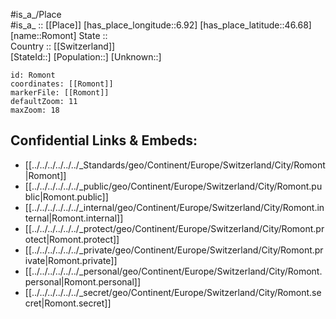 ﻿---
location: [46.68,6.92] 
mapzoom: [7,12] 
mapmarker: city 
type: City
tags:
- geo/City


SpocWebEntityId: 33752
isDeleted: false
confidential: public

---
#is_a_/Place  
#is_a_ :: [[Place]] 
[has_place_longitude::6.92] 
[has_place_latitude::46.68] 
[name::Romont] 
State ::  
Country :: [[Switzerland]]  
[StateId::] 
[Population::] 
[Unknown::] 


```leaflet
id: Romont
coordinates: [[Romont]] 
markerFile: [[Romont]] 
defaultZoom: 11 
maxZoom: 18
```


## Confidential Links & Embeds: 
- [[../../../../../../_Standards/geo/Continent/Europe/Switzerland/City/Romont|Romont]] 
- [[../../../../../../_public/geo/Continent/Europe/Switzerland/City/Romont.public|Romont.public]] 
- [[../../../../../../_internal/geo/Continent/Europe/Switzerland/City/Romont.internal|Romont.internal]] 
- [[../../../../../../_protect/geo/Continent/Europe/Switzerland/City/Romont.protect|Romont.protect]] 
- [[../../../../../../_private/geo/Continent/Europe/Switzerland/City/Romont.private|Romont.private]] 
- [[../../../../../../_personal/geo/Continent/Europe/Switzerland/City/Romont.personal|Romont.personal]] 
- [[../../../../../../_secret/geo/Continent/Europe/Switzerland/City/Romont.secret|Romont.secret]] 
